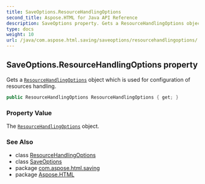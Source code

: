 ```yaml
---
title: SaveOptions.ResourceHandlingOptions
second_title: Aspose.HTML for Java API Reference
description: SaveOptions property. Gets a ResourceHandlingOptions object which is used for configuration of resources handling
type: docs
weight: 10
url: /java/com.aspose.html.saving/saveoptions/resourcehandlingoptions/
---
```

## SaveOptions.ResourceHandlingOptions property

Gets a [`ResourceHandlingOptions`](../../resourcehandlingoptions/) object which is used for configuration of resources handling.

```java
public ResourceHandlingOptions ResourceHandlingOptions { get; }
```

### Property Value

The [`ResourceHandlingOptions`](../../resourcehandlingoptions/) object.

### See Also

* class [ResourceHandlingOptions](../../resourcehandlingoptions/)
* class [SaveOptions](../)
* package [com.aspose.html.saving](../../../com.aspose.html.saving/)
* package [Aspose.HTML](../../../)
